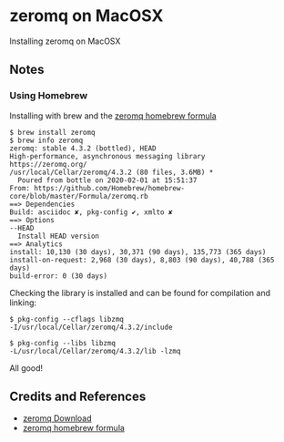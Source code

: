 # zeromq on MacOSX

Installing zeromq on MacOSX

## Notes

### Using Homebrew

Installing with brew and the [zeromq homebrew formula](https://formulae.brew.sh/formula/zeromq)

```
$ brew install zeromq
$ brew info zeromq
zeromq: stable 4.3.2 (bottled), HEAD
High-performance, asynchronous messaging library
https://zeromq.org/
/usr/local/Cellar/zeromq/4.3.2 (80 files, 3.6MB) *
  Poured from bottle on 2020-02-01 at 15:51:37
From: https://github.com/Homebrew/homebrew-core/blob/master/Formula/zeromq.rb
==> Dependencies
Build: asciidoc ✘, pkg-config ✔, xmlto ✘
==> Options
--HEAD
  Install HEAD version
==> Analytics
install: 10,130 (30 days), 30,371 (90 days), 135,773 (365 days)
install-on-request: 2,968 (30 days), 8,803 (90 days), 40,788 (365 days)
build-error: 0 (30 days)
```

Checking the library is installed and can be found for compilation and linking:

```
$ pkg-config --cflags libzmq
-I/usr/local/Cellar/zeromq/4.3.2/include

$ pkg-config --libs libzmq
-L/usr/local/Cellar/zeromq/4.3.2/lib -lzmq
```

All good!


## Credits and References

* [zeromq Download](https://zeromq.org/download/)
* [zeromq homebrew formula](https://formulae.brew.sh/formula/zeromq)
